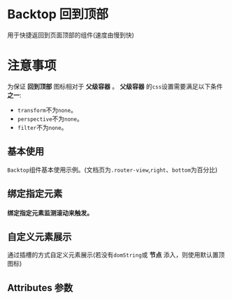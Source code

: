 <script setup>
import demo1 from './demo1.vue'
import demo2 from './demo2.vue'
import demo3 from './demo3.vue'
import Attributes from './Attributes.vue'
</script>

# Backtop 回到顶部
  用于快捷返回到页面顶部的组件(速度由慢到快)

# 注意事项
 为保证 **回到顶部** 图标相对于 **父级容器** 。 **父级容器** 的`css`设置需要满足以下条件**之一**:
 - `transform`不为`none`。
 - `perspective`不为`none`。
 - `filter`不为`none`。

## 基本使用
 `Backtop`组件基本使用示例。(文档页为`.router-view`,`right`、`bottom`为百分比)
<preview-box>
  <demo1/>
  <preview comName="backtop" demoName="demo1"/>
</preview-box>

## 绑定指定元素

#### 绑定指定元素监测滚动来触发。

<preview-box>
  <demo2/>
  <preview  comName="backtop" demoName="demo2"/>
</preview-box>

## 自定义元素展示

 通过插槽的方式自定义元素展示(若没有`domString`或 **节点** 添入，则使用默认置顶图标)
<preview-box>
  <demo3/>
  <preview  comName="backtop" demoName="demo3"/>
</preview-box>


## Attributes 参数

<Attributes/>
